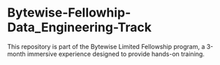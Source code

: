 # Bytewise-Fellowhip-Data_Engineering-Track
This repository is part of the Bytewise Limited Fellowship program, a 3-month immersive experience designed to provide hands-on training.
